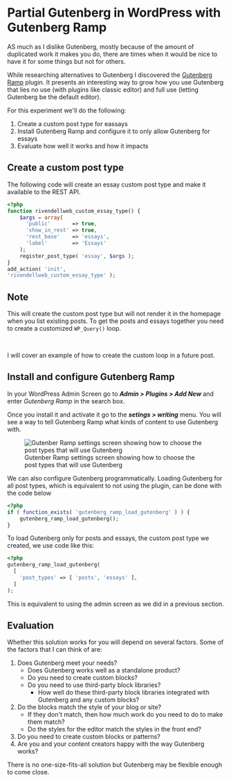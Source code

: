 # Partial Gutenberg in WordPress with Gutenberg Ramp

AS much as I dislike Gutenberg, mostly because of the amount of duplicated work it makes you do, there are times when it would be nice to have it for some things but not for others.

While researching alternatives to Gutenberg I discovered the [Gutenberg Ramp](https://wordpress.org/plugins/gutenberg-ramp/) plugin. It presents an interesting way to grow how you use Gutenberg that lies no use (with plugins like classic editor) and full use (letting Gutenberg be the default editor).

For this experiment we'll do the following:

1. Create a custom post type for eassays
2. Install Gutenberg Ramp and configure it to only allow Gutenberg for essays
3. Evaluate how well it works and how it impacts

## Create a custom post type

The following code will create an essay custom post type and make it available to the REST API.

```php
<?php
function rivendellweb_custom_essay_type() {
    $args = array(
      'public'       => true,
      'show_in_rest' => true,
      'rest_base'    => 'essays',
      'label'        => 'Essays'
    );
    register_post_type( 'essay', $args );
}
add_action( 'init', 
'rivendellweb_custom_essay_type' );
```

<div class="message info">
  <h2>Note</h2>
  <p>This will create the custom post type but will not render it in the homepage when you list existing posts. To get the posts and essays together you need to create a customized <code>WP_Query()</code> loop.</p>

  <p>&nbsp;</p>

  <p>I will cover an example of how to create the custom loop in a future post.</p>
</div>

## Install and configure Gutenberg Ramp

In your WordPress Admin Screen go to ***Admin > Plugins > Add New*** and enter *Gutenberg Ramp* in the search box.

Once you install it and activate it go to the ***setings > writing*** menu. You will see a way to tell Gutenberg Ramp what kinds of content to use Gutenberg with.

<figure>
  <img src='https://res.cloudinary.com/dfh6ihzvj/images/v1613799694/publishing-project.rivendellweb.net/gutenberg_ramp/gutenberg_ramp.png' alt='Gutenber Ramp settings screen showing how to choose the post types that will use Gutenberg'>
  <figcaption>Gutenber Ramp settings screen showing how to choose the post types that will use Gutenberg</figcaption>
</figure>

We can also configure Gutenberg programmatically. Loading Gutenberg for all post types, which is equivalent to not using the plugin, can be done with the code below

```php
<?php
if ( function_exists( 'gutenberg_ramp_load_gutenberg' ) ) {
    gutenberg_ramp_load_gutenberg();
}
```

To load Gutenberg only for posts and essays, the custom post type we created, we use code like this:

```php
<?php
gutenberg_ramp_load_gutenberg(
  [
    'post_types' => [ 'posts', 'essays' ],
  ]
);
```

This is equivalent to using the admin screen as we did in a previous section.

## Evaluation

Whether this solution works for you will depend on several factors. Some of the factors that I can think of are:

1. Does Gutenberg meet your needs?
   * Does Gutenberg works well as a standalone product?
   * Do you need to create custom blocks?
   * Do you need to use third-party block libraries?
     * How well do these third-party block libraries integrated with Gutenberg and any custom blocks?
2. Do the blocks match the style of your blog or site?
   * If they don't match, then how much work do you need to do to make them match?
   * Do the styles for the editor match the styles in the front end?
3. Do you need to create custom blocks or patterns?
4. Are you and your content creators happy with the way Gutenberg works?

There is no one-size-fits-all solution but Gutenberg may be flexible enough to come close.
